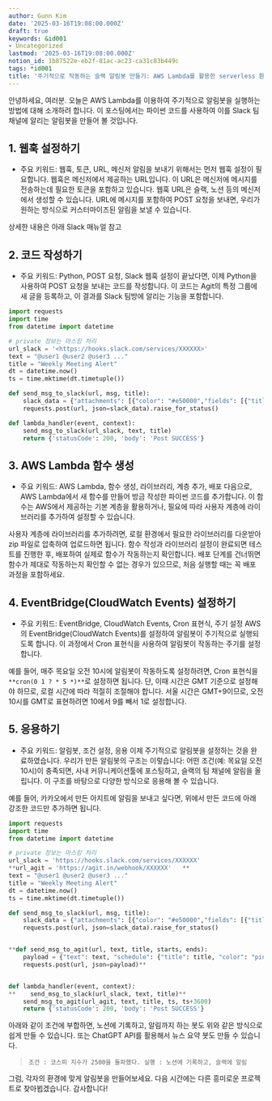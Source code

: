```yaml
---
author: Gunn Kim
date: '2025-03-16T19:08:00.000Z'
draft: true
keywords: &id001
- Uncategorized
lastmod: '2025-03-16T19:08:00.000Z'
notion_id: 1b87522e-eb2f-81ac-ac23-ca31c83b449c
tags: *id001
title: '주기적으로 작동하는 슬랙 알림봇 만들기: AWS Lambda를 활용한 serverless 환경 구축(Python Code 포함)'
---
```


안녕하세요, 여러분. 오늘은 AWS Lambda를 이용하여 주기적으로 알림봇을 실행하는 방법에 대해 소개하려 합니다. 이 포스팅에서는 파이썬 코드를 사용하여 이를 Slack 팀채널에 알리는 알림봇을 만들어 볼 것입니다.

## 1. 웹훅 설정하기

- 주요 키워드: 웹훅, 토큰, URL, 메신저
알림을 보내기 위해서는 먼저 웹훅 설정이 필요합니다. 웹훅은 메신저에서 제공하는 URL입니다. 이 URL은 메신저에 메시지를 전송하는데 필요한 토큰을 포함하고 있습니다. 웹훅 URL은 슬랙, 노션 등의 메신저에서 생성할 수 있습니다. URL에 메시지를 포함하여 POST 요청을 보내면, 우리가 원하는 방식으로 커스터마이즈된 알림을 보낼 수 있습니다.


상세한 내용은 아래 Slack 매뉴얼 참고

## 2. 코드 작성하기

- 주요 키워드: Python, POST 요청, Slack
웹훅 설정이 끝났다면, 이제 Python을 사용하여 POST 요청을 보내는 코드를 작성합니다. 이 코드는 Agit의 특정 그룹에 새 글을 등록하고, 이 결과를 Slack 팀방에 알리는 기능을 포함합니다.

```python
import requests
import time
from datetime import datetime

# private 정보는 마스킹 처리
url_slack = '<https://hooks.slack.com/services/XXXXXX>'
text = "@user1 @user2 @user3 ..."
title = "Weekly Meeting Alert"
dt = datetime.now()
ts = time.mktime(dt.timetuple())

def send_msg_to_slack(url, msg, title):
    slack_data = {"attachments": [{"color": "#e50000","fields": [{"title": title,"value": msg,"short": "false"}]}]}
    requests.post(url, json=slack_data).raise_for_status()

def lambda_handler(event, context):
    send_msg_to_slack(url_slack, text, title)
    return {'statusCode': 200, 'body': 'Post SUCCESS'}
```

## 3. AWS Lambda 함수 생성

- 주요 키워드: AWS Lambda, 함수 생성, 라이브러리, 계층 추가, 배포
다음으로, AWS Lambda에서 새 함수를 만들어 방금 작성한 파이썬 코드를 추가합니다. 이 함수는 AWS에서 제공하는 기본 계층을 활용하거나, 필요에 따라 사용자 계층에 라이브러리를 추가하여 설정할 수 있습니다.

사용자 계층에 라이브러리를 추가하려면, 로컬 환경에서 필요한 라이브러리를 다운받아 zip 파일로 압축하여 업로드하면 됩니다. 함수 작성과 라이브러리 설정이 완료되면 테스트를 진행한 후, 배포하여 실제로 함수가 작동하는지 확인합니다. 배포 단계를 건너뛰면 함수가 제대로 작동하는지 확인할 수 없는 경우가 있으므로, 처음 실행할 때는 꼭 배포 과정을 포함하세요.

## 4. EventBridge(CloudWatch Events) 설정하기

- 주요 키워드: EventBridge, CloudWatch Events, Cron 표현식, 주기 설정
AWS의 EventBridge(CloudWatch Events)를 설정하여 알림봇이 주기적으로 실행되도록 합니다. 이 과정에서 Cron 표현식을 사용하여 알림봇이 작동하는 주기를 설정합니다.

예를 들어, 매주 목요일 오전 10시에 알림봇이 작동하도록 설정하려면, Cron 표현식을 `**cron(0 1 ? * 5 *)**`로 설정하면 됩니다. 단, 이때 시간은 GMT 기준으로 설정해야 하므로, 로컬 시간에 따라 적절히 조절해야 합니다. 서울 시간은 GMT+9이므로, 오전 10시를 GMT로 표현하려면 10에서 9를 빼서 1로 설정합니다.

## 5. 응용하기

- 주요 키워드: 알림봇, 조건 설정, 응용
이제 주기적으로 알림봇을 설정하는 것을 완료하였습니다. 우리가 만든 알림봇의 구조는 이렇습니다: 어떤 조건(예: 목요일 오전 10시)이 충족되면, 사내 커뮤니케이션툴에 포스팅하고, 슬랙의 팀 채널에 알림을 올립니다. 이 구조를 바탕으로 다양한 방식으로 응용해 볼 수 있습니다.

예를 들어, 카카오에서 만든 아지트에 알림을 보내고 싶다면, 위에서 만든 코드에 아래 강조한 코드만 추가하면 됩니다.

```python
import requests
import time
from datetime import datetime

# private 정보는 마스킹 처리
url_slack = 'https://hooks.slack.com/services/XXXXXX'
**url_agit = 'https://agit.in/webhook/XXXXXX'   **
text = "@user1 @user2 @user3 ..."
title = "Weekly Meeting Alert"
dt = datetime.now()
ts = time.mktime(dt.timetuple())

def send_msg_to_slack(url, msg, title):
    slack_data = {"attachments": [{"color": "#e50000","fields": [{"title": title,"value": msg,"short": "false"}]}]}
    requests.post(url, json=slack_data).raise_for_status()


**def send_msg_to_agit(url, text, title, starts, ends):
    payload = {"text": text, "schedule": {"title": title, "color": "pink", "is_allday": "true", "starts_at": starts, "ends_at": ends}}
    requests.post(url, json=payload)**


def lambda_handler(event, context):
**    send_msg_to_slack(url_slack, text, title)**
    send_msg_to_agit(url_agit, text, title, ts, ts+3600)
    return {'statusCode': 200, 'body': 'Post SUCCESS'}
```


아래와 같이 조건에 부합하면, 노션에 기록하고, 알림까지 하는 봇도 위와 같은 방식으로 쉽게 만들 수 있습니다. 또는 ChatGPT API를 활용해서 뉴스 요약 봇도 만들 수 있습니다.

> `조건 : 코스피 지수가 2500을 돌파했다.
실행 : 노션에 기록하고, 슬랙에 알림`

그럼, 각자의 환경에 맞게 알림봇을 만들어보세요. 다음 시간에는 다른 흥미로운 프로젝트로 찾아뵙겠습니다. 감사합니다!

